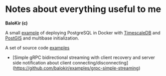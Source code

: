 # Notes about everything useful to me
__BaloKir (c)__

A small [example](https://github.com/balokir/postgresql_docker) of deploying PostgreSQL in Docker with 
[TimescaleDB](https://www.timescale.com/) and [PostGIS](https://postgis.net/) and multibase initialization.

A set of source code [examples](https://github.com/balokir/examples)
- [Simple gRPC bidirectional streaming with client recovery and server side notification about client connecting/disconnecting] (https://github.com/balokir/examples/grpc-simple-streaming)
